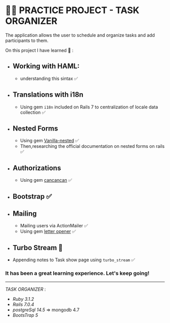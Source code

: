 # :technologist: PRACTICE PROJECT - TASK ORGANIZER
The application allows the user to schedule and organize tasks and add participants to them.


On this project I have learned :memo: :

- ## Working with HAML: 
  * understanding this sintax ✅
    
- ## Translations with i18n
  * Using gem `i18n` included on Rails 7 to centralization of locale data collection ✅
  
- ## Nested Forms
  *  Using gem [Vanilla-nested](https://github.com/arielj/vanilla-nested) ✅
  * Then,researching the official documentation on nested forms on rails  ✅
  
- ## Authorizations
  * Using gem [cancancan](https://github.com/CanCanCommunity/cancancan) ✅
    
- ## Bootstrap ✅

- ## Mailing
  * Mailing users via ActionMailer ✅
  * Using gem [letter opener](https://github.com/ryanb/letter_opener) ✅
 
 - ## Turbo Stream :rocket:
  * Appending notes to Task show page using `turbo_stream` ✅
  
  
  ### It has been a great learning experience. Let's keep going!
  ------------------------------------------------------------------------------------------------------
  _TASK ORGANIZER_ :
  * _Ruby 3.1.2_
  * _Rails 7.0.4_
  * _postgreSql 14.5_  =>   mongodb 4.7
  * _BootsTrap 5_

